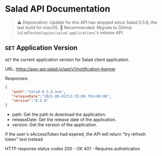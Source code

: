 # Salad API Documentation

> ⚠️ Deprecation: Update for this API has stopped since Salad 0.5.6, the last build for macOS.
> 🔧 Recommended: Migrate to GitHub `SaladTechnologies/salad-applications`'s release API.

## `GET` Application Version
`GET` the current application version for Salad client application.

URL: https://app-api.salad.io/api/v1/notification-banner

Responses:
```json
{
   "path":"Salad-0.5.6.exe",
   "releaseDate":"2021-09-01T13:35:00.791+00:00",
   "version":"0.5.6"
}
```

* path: Get the path to download the application.
* releaseDate: Get the release date of the application.
* version: Get the version of the application.

If the user's sAccessToken had expired, the API will return "try refresh token" text instead

HTTP response status codes
200	- OK
401 - Requires authetication